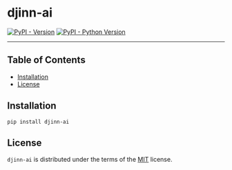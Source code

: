 # djinn-ai

[![PyPI - Version](https://img.shields.io/pypi/v/djinn-ai.svg)](https://pypi.org/project/djinn-ai)
[![PyPI - Python Version](https://img.shields.io/pypi/pyversions/djinn-ai.svg)](https://pypi.org/project/djinn-ai)

-----

## Table of Contents

- [Installation](#installation)
- [License](#license)

## Installation

```console
pip install djinn-ai
```

## License

`djinn-ai` is distributed under the terms of the [MIT](https://spdx.org/licenses/MIT.html) license.
